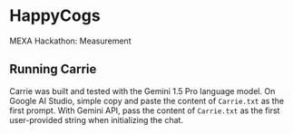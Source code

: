 # HappyCogs
MEXA Hackathon: Measurement

## Running Carrie

Carrie was built and tested with the Gemini 1.5 Pro language model. On Google AI Studio, simple copy and paste the content of `Carrie.txt` as the first prompt.
With Gemini API, pass the content of `Carrie.txt` as the first user-provided string when initializing the chat.
